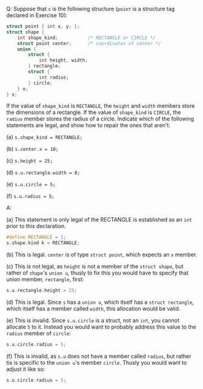 Q: Suppose that `s` is the following structure (`point` is a structure tag
declared in Exercise 10):

```c
struct point { int x, y; };
struct shape {
    int shape_kind;           /* RECTANGLE or CIRCLE */
    struct point center;      /* coordinates of center */
    union {
        struct {
            int height, width;
        } rectangle;
        struct {
            int radius;
        } circle;
    } u;
} s;
```

If the value of `shape_kind` is `RECTANGLE`, the `height` and `width` members
store the dimensions of a rectangle. If the value of `shape_kind` is `CIRCLE`,
the `radius` member stores the radius of a circle. Indicate which of the
following statements are legal, and show how to repair the ones that aren't:

(a) `s.shape_kind = RECTANGLE;`

(b) `s.center.x = 10;`

(c) `s.height = 25;`

(d) `s.u.rectangle.width = 8;`

(e) `s.u.circle = 5;`

(f) `s.u.radius = 5;`

A:

(a) This statement is only legal of the RECTANGLE is established as an `int`
prior to this declaration.

```c
#define RECTANGLE = 1;
s.shape.kind k = RECTANGLE;
```

(b) This is legal. `center` is of type `struct point`, which expects an `x`
member.

(c) This is not legal, as `height` is not a member of the `struct shape`, but
rather of `shape`'s `union u`, thusly to fix this you would have to specify that
union member, `rectangle`, first:

```c
s.u.rectangle.height = 25;
```

(d) This is legal. Since `s` has a `union u`, which itself has a
`struct rectangle`, which itself has a member called `width`, this allocation
would be valid.

(e) This is invalid. Since `s.u.circle` is a struct, not an `int`, you cannot
allocate `5` to it. Instead you would want to probably address this value to the
`radius` member of `circle`:

```c
s.u.circle.radius = 5;
```

(f) This is invalid, as `s.u` does not have a member called `radius`, but rather
tis is specific to the `union u`'s member `circle`. Thusly you would want to
adjust it like so:

```c
s.u.circle.radius = 5;
```
